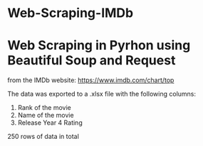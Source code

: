 # Web-Scraping-IMDb

# Web Scraping in Pyrhon using Beautiful Soup and Request
from the IMDb website: <https://www.imdb.com/chart/top>

The data was exported to a .xlsx file with the following columns:
1. Rank of the movie
2. Name of the movie
3. Release Year 
4 Rating

250 rows of data in total
